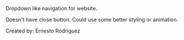 Dropdown like navigation for website. 

Doesn't have close button.
Could use some better styling or animation.

Created by: Ernesto Rodriguez
